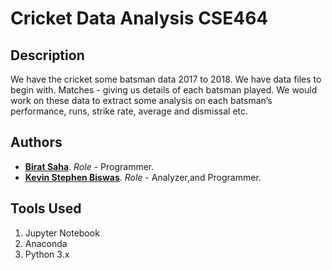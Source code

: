 # Cricket Data Analysis CSE464

## Description

We have the cricket some batsman data 2017 to 2018. We have data files to begin with. Matches - giving us details of each batsman played. We would work on these data to extract some analysis on each batsman’s performance, runs, strike rate, average and dismissal etc.

## Authors 

* [**Birat Saha**](https://github.com/roy0111).  *Role* - Programmer.
* [**Kevin Stephen Biswas**](https://github.com/BluerGost).  *Role* - Analyzer,and Programmer.

## Tools Used
1.  Jupyter Notebook
2.  Anaconda
3.  Python 3.x
